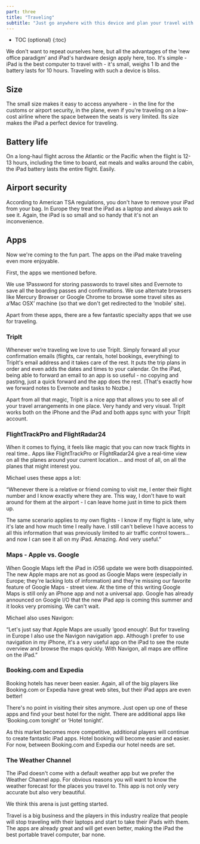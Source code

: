 ```yaml
---
part: three
title: "Traveling"
subtitle: "Just go anywhere with this device and plan your travel with ease!"
---
```


* TOC (optional)
{:toc}

We don't want to repeat ourselves here, but all the advantages of the ‘new office paradigm’ and iPad's hardware design apply here, too. It's simple - iPad is the best computer to travel with - it's small, weighs 1 lb and the battery lasts for 10 hours. Traveling with such a device is bliss.

## Size

The small size makes it easy to access anywhere - in the line for the customs or airport security, in the plane, even if you're traveling on a low-cost airline where the space between the seats is very limited. Its size makes the iPad a perfect device for traveling.

## Battery life

On a long-haul flight across the Atlantic or the Pacific when the flight is 12-13 hours, including the time to board, eat meals and walks around the cabin, the iPad battery lasts the entire flight. Easily.

## Airport security

According to American TSA regulations, you don't have to remove your iPad from your bag. In Europe they treat the iPad as a laptop and always ask to see it. Again, the iPad is so small and so handy that it's not an inconvenience.

## Apps

Now we're coming to the fun part. The apps on the iPad make traveling even more enjoyable.

First, the apps we mentioned before.

We use 1Password for storing passwords to travel sites and Evernote to save all the boarding passes and confirmations. We use alternate browsers like Mercury Browser or Google Chrome to browse some travel sites as a‘Mac OSX’ machine (so that we don't get redirected to the ‘mobile’ site).

Apart from these apps, there are a few fantastic specialty apps that we use for traveling.

### TripIt

Whenever we’re traveling we love to use TripIt. Simply forward all your confirmation emails (flights, car rentals, hotel bookings, everything) to TripIt's email address and it takes care of the rest. It puts the trip plans in order and even adds the dates and times to your calendar. On the iPad, being able to forward an email to an app is so useful - no copying and pasting, just a quick forward and the app does the rest. (That's exactly how we forward notes to Evernote and tasks to Nozbe.)

Apart from all that magic, TripIt is a nice app that allows you to see all of your travel arrangements in one place. Very handy and very visual. TripIt works both on the iPhone and the iPad and both apps sync with your TripIt account.

### FlightTrackPro and FlightRadar24

When it comes to flying, it feels like magic that you can now track flights in real time.. Apps like FlightTrackPro or FlightRadar24 give a real-time view on all the planes around your current location... and most of all, on all the planes that might interest you.

Michael uses these apps a lot:

“Whenever there is a relative or friend coming to visit me, I enter their flight number and I know exactly where they are. This way, I don't have to wait around for them at the airport - I can leave home just in time to pick them up.

The same scenario applies to my own flights - I know if my flight is late, why it's late and how much time I really have. I still can't believe I have access to all this information that was previously limited to air traffic control towers... and now I can see it all on my iPad. Amazing. And very useful.”

### Maps - Apple vs. Google

When Google Maps left the iPad in iOS6 update we were both disappointed. The new Apple maps are not as good as Google Maps were (especially in Europe; they're lacking lots of information) and they're missing our favorite feature of Google Maps - street view. At the time of this writing Google Maps is still only an iPhone app and not a universal app. Google has already announced on Google I/O that the new iPad app is coming this summer and it looks very promising. We can't wait.

Michael also uses Navigon:

“Let's just say that Apple Maps are usually ‘good enough’. But for traveling in Europe I also use the Navigon navigation app. Although I prefer to use navigation in my iPhone, it's a very useful app on the iPad to see the route overview and browse the maps quickly. With Navigon, all maps are offline on the iPad.”

### Booking.com and Expedia

Booking hotels has never been easier. Again, all of the big players like Booking.com or Expedia have great web sites, but their iPad apps are even better!

There's no point in visiting their sites anymore. Just open up one of these apps and find your best hotel for the night. There are additional apps like ‘Booking.com tonight’ or ‘Hotel tonight’.

As this market becomes more competitive, additional players will continue to create fantastic iPad apps. Hotel booking will become easier and easier. For now, between Booking.com and Expedia our hotel needs are set.

### The Weather Channel

The iPad doesn't come with a default weather app but we prefer the Weather Channel app. For obvious reasons you will want to know the weather forecast for the places you travel to. This app is not only very accurate but also very beautiful.

We think this arena is just getting started.

Travel is a big business and the players in this industry realize that people will stop traveling with their laptops and start to take their iPads with them. The apps are already great and will get even better, making the iPad the best portable travel computer, bar none.
